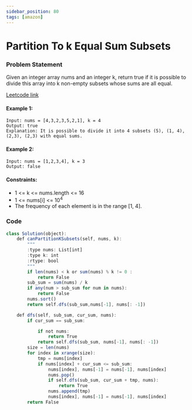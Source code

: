 ```yaml
---
sidebar_position: 80
tags: [amazon]
---
```


# Partition To k Equal Sum Subsets

### Problem Statement

Given an integer array nums and an integer k, return true if it is possible to divide this array into k non-empty subsets whose sums are all equal.

[Leetcode link](https://leetcode.com/problems/partition-to-k-equal-sum-subsets/)

#### Example 1:

```
Input: nums = [4,3,2,3,5,2,1], k = 4
Output: true
Explanation: It is possible to divide it into 4 subsets (5), (1, 4), (2,3), (2,3) with equal sums.
```

#### Example 2:

```
Input: nums = [1,2,3,4], k = 3
Output: false
```

#### Constraints:

- 1 <= k <= nums.length <= 16
- 1 <= nums[i] <= 10<sup>4</sup>
- The frequency of each element is in the range [1, 4].

### Code

```jsx title="Python"
class Solution(object):
    def canPartitionKSubsets(self, nums, k):
        """
        :type nums: List[int]
        :type k: int
        :rtype: bool
        """
        if len(nums) < k or sum(nums) % k != 0 :
            return False
        sub_sum = sum(nums) / k
        if any(num > sub_sum for num in nums):
            return False
        nums.sort()
        return self.dfs(sub_sum,nums[-1], nums[: -1])

    def dfs(self, sub_sum, cur_sum, nums):
        if cur_sum == sub_sum:

            if not nums:
                return True
            return self.dfs(sub_sum, nums[-1], nums[: -1])
        size = len(nums)
        for index in xrange(size):
            tmp = nums[index]
            if nums[index] + cur_sum <= sub_sum:
                nums[index], nums[-1] = nums[-1], nums[index]
                nums.pop()
                if self.dfs(sub_sum, cur_sum + tmp, nums):
                    return True
                nums.append(tmp)
                nums[index], nums[-1] = nums[-1], nums[index]
        return False

```
